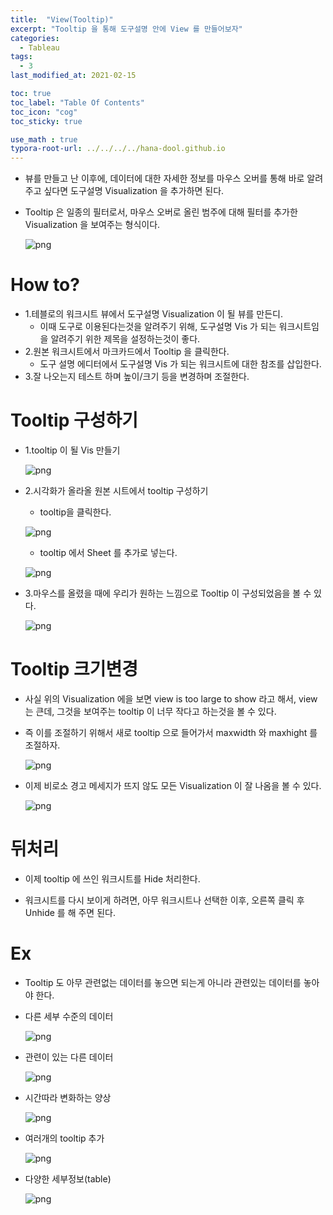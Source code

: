 ```yaml
---
title:  "View(Tooltip)"
excerpt: "Tooltip 을 통해 도구설명 안에 View 를 만들어보자"
categories:
  - Tableau
tags:
  - 3
last_modified_at: 2021-02-15

toc: true
toc_label: "Table Of Contents"
toc_icon: "cog"
toc_sticky: true

use_math : true
typora-root-url: ../../../../hana-dool.github.io
---
```


- 뷰를 만들고 난 이후에, 데이터에 대한 자세한 정보를 마우스 오버를 통해 바로 알려주고 싶다면 도구설명 Visualization 을 추가하면 된다.

- Tooltip 은 일종의 필터로서, 마우스 오버로 올린 범주에 대해 필터를 추가한 Visualization 을 보여주는 형식이다.

  ![png](/assets/images/Tableau/13_1.png)

# How to?

- 1.테블로의 워크시트 뷰에서 도구설명 Visualization 이 될 뷰를 만든디.
  - 이때 도구로 이용된다는것을 알려주기 위해, 도구설명 Vis 가 되는 워크시트임을 알려주기 위한 제목을 설정하는것이 좋다.
- 2.원본 워크시트에서 마크카드에서 Tooltip 을 클릭한다.
  - 도구 설명 에디터에서 도구설명 Vis 가 되는 워크시트에 대한 참조를 삽입한다.
- 3.잘 나오는지 테스트 하며 높이/크기 등을 변경하며 조절한다.



# Tooltip 구성하기

- 1.tooltip 이 될 Vis 만들기

  ![png](/assets/images/Tableau/13_2.png)

- 2.시각화가 올라올 원본 시트에서 tooltip 구성하기

  - tooltip을 클릭한다.

  ![png](/assets/images/Tableau/13_3.png)

  - tooltip 에서 Sheet 를 추가로 넣는다.

  ![png](/assets/images/Tableau/13_4.png)

- 3.마우스를 올렸을 때에 우리가 원하는 느낌으로 Tooltip 이 구성되었음을 볼 수 있다.

  ![png](/assets/images/Tableau/13_5.png)



# Tooltip 크기변경

- 사실 위의 Visualization 에을 보면 view is too large to show 라고 해서, view 는 큰데, 그것을 보여주는 tooltip 이 너무 작다고 하는것을 볼 수 있다.

- 즉 이를 조절하기 위해서 새로 tooltip 으로 들어가서 maxwidth 와 maxhight 를 조절하자.

  ![png](/assets/images/Tableau/13_6.png)

- 이제 비로소 경고 메세지가 뜨지 않도 모든 Visualization 이 잘 나옴을 볼 수 있다.

  ![png](/assets/images/Tableau/13_7.png)



# 뒤처리

- 이제 tooltip 에 쓰인 워크시트를 Hide 처리한다.

- 워크시트를 다시 보이게 하려면, 아무 워크시트나 선택한 이후, 오른쪽 클릭 후 Unhide 를 해 주면 된다.



# Ex

- Tooltip 도 아무 관련없는 데이터를 놓으면 되는게 아니라 관련있는 데이터를 놓아야 한다.

- 다른 세부 수준의 데이터

  ![png](/assets/images/Tableau/13_8.png)

- 관련이 있는 다른 데이터

  ![png](/assets/images/Tableau/13_9.png)

- 시간따라 변화하는 양상

  ![png](/assets/images/Tableau/13_10.png)

- 여러개의 tooltip 추가

  ![png](/assets/images/Tableau/13_11.png)

- 다양한 세부정보(table)

  ![png](/assets/images/Tableau/13_12.png)